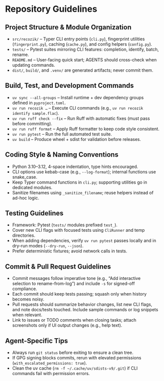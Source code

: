 # Repository Guidelines

## Project Structure & Module Organization
- `src/recozik/` – Typer CLI entry points (`cli.py`), fingerprint utilities (`fingerprint.py`), caching (`cache.py`), and config helpers (`config.py`).
- `tests/` – Pytest suites mirroring CLI features: completion, identify, batch, rename.
- `README.md` – User-facing quick start; AGENTS should cross-check when updating commands.
- `dist/`, `build/`, and `.venv/` are generated artifacts; never commit them.

## Build, Test, and Development Commands
- `uv sync --all-groups` – Install runtime + dev dependency groups defined in `pyproject.toml`.
- `uv run recozik …` – Execute CLI commands (e.g., `uv run recozik identify sample.flac`).
- `uv run ruff check --fix` – Run Ruff with automatic fixes (must pass before committing).
- `uv run ruff format` – Apply Ruff formatter to keep code style consistent.
- `uv run pytest` – Run the full automated test suite.
- `uv build` – Produce wheel + sdist for validation before releases.

## Coding Style & Naming Conventions
- Python 3.10–3.12, 4-space indentation, type hints encouraged.
- CLI options use kebab-case (e.g., `--log-format`); internal functions use snake_case.
- Keep Typer command functions in `cli.py`; supporting utilities go in dedicated modules.
- Sanitize filenames using `_sanitize_filename`; reuse helpers instead of ad-hoc logic.

## Testing Guidelines
- Framework: Pytest (`tests/` modules prefixed `test_`).
- Cover new CLI flags with focused tests using `CliRunner` and temp directories.
- When adding dependencies, verify `uv run pytest` passes locally and in dry-run modes (`--dry-run`, `--json`).
- Prefer deterministic fixtures; avoid network calls in tests.

## Commit & Pull Request Guidelines
- Commit messages follow imperative tone (e.g., “Add interactive selection to rename-from-log”) and include `-s` for signed-off compliance.
- Each commit should keep tests passing; squash only when history becomes noisy.
- Pull requests should summarize behavior changes, list new CLI flags, and note docs/tests touched. Include sample commands or log snippets when relevant.
- Link to issues or TODO comments when closing tasks; attach screenshots only if UI output changes (e.g., help text).

## Agent-Specific Tips
- Always run `git status` before exiting to ensure a clean tree.
- If GPG signing blocks commits, rerun with elevated permissions (`with_escalated_permissions: true`).
- Clean the uv cache (`rm -f ~/.cache/uv/sdists-v9/.git`) if CLI commands fail with permission errors.
